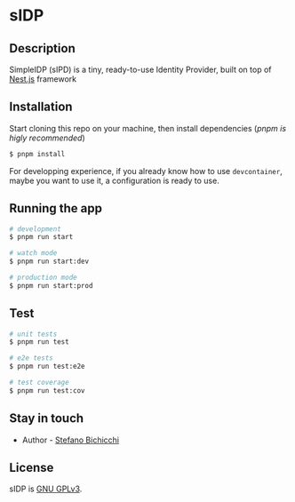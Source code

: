 # sIDP

## Description

SimpleIDP (sIPD) is a tiny, ready-to-use Identity Provider, built on top of [Nest.js](https://github.com/nestjs/nest) framework

## Installation

Start cloning this repo on your machine, then install dependencies (_pnpm is higly recommended_)

```bash
$ pnpm install
```

For developping experience, if you already know how to use `devcontainer`, maybe you want to use it, a configuration is ready to use.

## Running the app

```bash
# development
$ pnpm run start

# watch mode
$ pnpm run start:dev

# production mode
$ pnpm run start:prod
```

## Test

```bash
# unit tests
$ pnpm run test

# e2e tests
$ pnpm run test:e2e

# test coverage
$ pnpm run test:cov
```

## Stay in touch

- Author - [Stefano Bichicchi](stefanobichicchi.it)

## License

sIDP is [GNU GPLv3](LICENSE).
